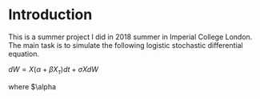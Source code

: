 # Introduction  
This is a summer project I did in 2018 summer in Imperial College London. The main task is to simulate the following logistic stochastic differential equation. 

$dW=X( \alpha +\beta X_\tau )dt+\sigma X dW$

where $\alpha


<!--stackedit_data:
eyJoaXN0b3J5IjpbLTM0NTc0MDIyMSwtMzgzMTM4MzQ0LDYzNj
U5MDYzNF19
-->